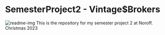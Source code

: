 # SemesterProject2 - Vintage$Brokers

![readme-img](C:\Users\mikae\Documents\GitHub\SemesterProject2\images\ReadMeImg.PNG)
This is the repository for my semester project 2 at Noroff. Christmas 2023
